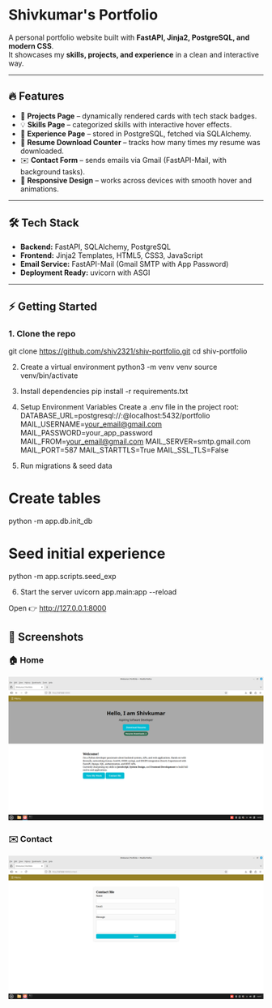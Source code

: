 # Shivkumar's Portfolio

A personal portfolio website built with **FastAPI, Jinja2, PostgreSQL, and modern CSS**.  
It showcases my **skills, projects, and experience** in a clean and interactive way.  

---

## 🔥 Features
- 📂 **Projects Page** – dynamically rendered cards with tech stack badges.
- 💡 **Skills Page** – categorized skills with interactive hover effects.
- 💼 **Experience Page** – stored in PostgreSQL, fetched via SQLAlchemy.
- 📄 **Resume Download Counter** – tracks how many times my resume was downloaded.
- ✉️ **Contact Form** – sends emails via Gmail (FastAPI-Mail, with background tasks).
- 🎨 **Responsive Design** – works across devices with smooth hover and animations.

---

## 🛠 Tech Stack
- **Backend:** FastAPI, SQLAlchemy, PostgreSQL
- **Frontend:** Jinja2 Templates, HTML5, CSS3, JavaScript
- **Email Service:** FastAPI-Mail (Gmail SMTP with App Password)
- **Deployment Ready:** uvicorn with ASGI

---

## ⚡ Getting Started

### 1. Clone the repo

git clone https://github.com/shiv2321/shiv-portfolio.git
cd shiv-portfolio

2. Create a virtual environment
python3 -m venv venv
source venv/bin/activate

3. Install dependencies
pip install -r requirements.txt

4. Setup Environment Variables
Create a .env file in the project root:
DATABASE_URL=postgresql://<user>:<password>@localhost:5432/portfolio
MAIL_USERNAME=your_email@gmail.com
MAIL_PASSWORD=your_app_password
MAIL_FROM=your_email@gmail.com
MAIL_SERVER=smtp.gmail.com
MAIL_PORT=587
MAIL_STARTTLS=True
MAIL_SSL_TLS=False

5. Run migrations & seed data
# Create tables
python -m app.db.init_db

# Seed initial experience
python -m app.scripts.seed_exp

6. Start the server
uvicorn app.main:app --reload

Open 👉 http://127.0.0.1:8000

## 📸 Screenshots

### 🏠 Home
![Home Page](screenshots/home.png)

### ✉️ Contact
![Contact Page](screenshots/contact.png)